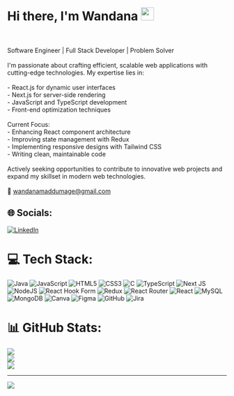 # Hi there, I'm Wandana <img src="https://raw.githubusercontent.com/MartinHeinz/MartinHeinz/master/wave.gif" width="30px" height="30px">
<br><br>Software Engineer | Full Stack Developer | Problem Solver<br><br>I'm passionate about crafting efficient, scalable web applications with cutting-edge technologies. My expertise lies in:<br><br>- React.js for dynamic user interfaces<br>- Next.js for server-side rendering<br>- JavaScript and TypeScript development<br>- Front-end optimization techniques<br><br>Current Focus:<br>- Enhancing React component architecture<br>- Improving state management with Redux<br>- Implementing responsive designs with Tailwind CSS<br>- Writing clean, maintainable code<br><br>Actively seeking opportunities to contribute to innovative web projects and expand my skillset in modern web technologies.<br><br>📧 wandanamaddumage@gmail.com 


## 🌐 Socials:
[![LinkedIn](https://img.shields.io/badge/LinkedIn-%230077B5.svg?logo=linkedin&logoColor=white)](https://linkedin.com/in/https://www.linkedin.com/in/wandana-maddumage-a923071ba/) 

# 💻 Tech Stack:
![Java](https://img.shields.io/badge/java-%23ED8B00.svg?style=flat-square&logo=openjdk&logoColor=white) ![JavaScript](https://img.shields.io/badge/javascript-%23323330.svg?style=flat-square&logo=javascript&logoColor=%23F7DF1E) ![HTML5](https://img.shields.io/badge/html5-%23E34F26.svg?style=flat-square&logo=html5&logoColor=white) ![CSS3](https://img.shields.io/badge/css3-%231572B6.svg?style=flat-square&logo=css3&logoColor=white) ![C](https://img.shields.io/badge/c-%2300599C.svg?style=flat-square&logo=c&logoColor=white) ![TypeScript](https://img.shields.io/badge/typescript-%23007ACC.svg?style=flat-square&logo=typescript&logoColor=white) ![Next JS](https://img.shields.io/badge/Next-black?style=flat-square&logo=next.js&logoColor=white) ![NodeJS](https://img.shields.io/badge/node.js-6DA55F?style=flat-square&logo=node.js&logoColor=white) ![React Hook Form](https://img.shields.io/badge/React%20Hook%20Form-%23EC5990.svg?style=flat-square&logo=reacthookform&logoColor=white) ![Redux](https://img.shields.io/badge/redux-%23593d88.svg?style=flat-square&logo=redux&logoColor=white) ![React Router](https://img.shields.io/badge/React_Router-CA4245?style=flat-square&logo=react-router&logoColor=white) ![React](https://img.shields.io/badge/react-%2320232a.svg?style=flat-square&logo=react&logoColor=%2361DAFB) ![MySQL](https://img.shields.io/badge/mysql-4479A1.svg?style=flat-square&logo=mysql&logoColor=white) ![MongoDB](https://img.shields.io/badge/MongoDB-%234ea94b.svg?style=flat-square&logo=mongodb&logoColor=white) ![Canva](https://img.shields.io/badge/Canva-%2300C4CC.svg?style=flat-square&logo=Canva&logoColor=white) ![Figma](https://img.shields.io/badge/figma-%23F24E1E.svg?style=flat-square&logo=figma&logoColor=white) ![GitHub](https://img.shields.io/badge/github-%23121011.svg?style=flat-square&logo=github&logoColor=white) ![Jira](https://img.shields.io/badge/jira-%230A0FFF.svg?style=flat-square&logo=jira&logoColor=white)
# 📊 GitHub Stats:
![](https://github-readme-stats.vercel.app/api?username=wandanamaddumage&theme=dark&hide_border=false&include_all_commits=false&count_private=false)<br/>
![](https://github-readme-streak-stats.herokuapp.com/?user=wandanamaddumage&theme=dark&hide_border=false)<br/>
![](https://github-readme-stats.vercel.app/api/top-langs/?username=wandanamaddumage&theme=dark&hide_border=false&include_all_commits=false&count_private=false&layout=compact)

---
[![](https://visitcount.itsvg.in/api?id=wandanamaddumage&icon=0&color=0)](https://visitcount.itsvg.in)

<!-- Proudly created with GPRM ( https://gprm.itsvg.in ) -->
